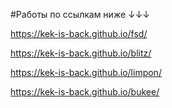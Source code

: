 #Работы по ссылкам ниже ↓↓↓

https://kek-is-back.github.io/fsd/ 

https://kek-is-back.github.io/blitz/ 

https://kek-is-back.github.io/limpon/ 

https://kek-is-back.github.io/bukee/

